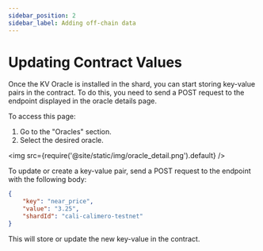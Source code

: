 ```yaml
---
sidebar_position: 2
sidebar_label: Adding off-chain data
---
```


# Updating Contract Values

Once the KV Oracle is installed in the shard, you can start storing key-value pairs in the contract. To do this, you need to send a POST request to the endpoint displayed in the oracle details page.

To access this page:

1. Go to the "Oracles" section.
2. Select the desired oracle.

<img src={require('@site/static/img/oracle_detail.png').default} />

To update or create a key-value pair, send a POST request to the endpoint with the following body:

```json
{
    "key": "near_price",
    "value": "3.25",
    "shardId": "cali-calimero-testnet"
}
```

This will store or update the new key-value in the contract.